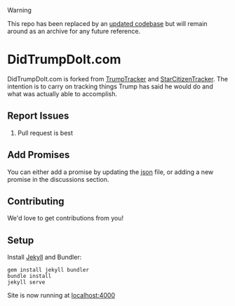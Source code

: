 > [!WARNING]
> This repo has been replaced by an [updated codebase](https://github.com/jbolduan/didtrumpdoit) but will remain around as an archive for any future reference.

# DidTrumpDoIt.com

DidTrumpDoIt.com is forked from [TrumpTracker](https://trumptracker.github.io/) and [StarCitizenTracker](https://github.com/StarCitizenTracker).  The intention is to carry on tracking things Trump has said he would do and what was actually able to accomplish.

## Report Issues

1. Pull request is best

## Add Promises

You can either add a promise by updating the [json](https://github.com/jbolduan/didtrumpdoit.com/blob/master/_data/data.json) file, or adding a new promise in the discussions section.

## Contributing

We'd love to get contributions from you!

## Setup

Install [Jekyll](https://jekyllrb.com/) and Bundler:

    gem install jekyll bundler
    bundle install
    jekyll serve

Site is now running at [localhost:4000](http://localhost:4000)
